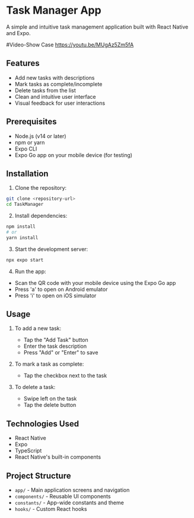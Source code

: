 # Task Manager App

A simple and intuitive task management application built with React Native and Expo.

#Video-Show Case
https://youtu.be/MUgAz5Zm5fA

## Features

- Add new tasks with descriptions
- Mark tasks as complete/incomplete
- Delete tasks from the list
- Clean and intuitive user interface
- Visual feedback for user interactions

## Prerequisites

- Node.js (v14 or later)
- npm or yarn
- Expo CLI
- Expo Go app on your mobile device (for testing)

## Installation

1. Clone the repository:
```bash
git clone <repository-url>
cd TaskManager
```

2. Install dependencies:
```bash
npm install
# or
yarn install
```

3. Start the development server:
```bash
npx expo start
```

4. Run the app:
- Scan the QR code with your mobile device using the Expo Go app
- Press 'a' to open on Android emulator
- Press 'i' to open on iOS simulator

## Usage

1. To add a new task:
   - Tap the "Add Task" button
   - Enter the task description
   - Press "Add" or "Enter" to save

2. To mark a task as complete:
   - Tap the checkbox next to the task

3. To delete a task:
   - Swipe left on the task
   - Tap the delete button

## Technologies Used

- React Native
- Expo
- TypeScript
- React Native's built-in components

## Project Structure

- `app/` - Main application screens and navigation
- `components/` - Reusable UI components
- `constants/` - App-wide constants and theme
- `hooks/` - Custom React hooks
